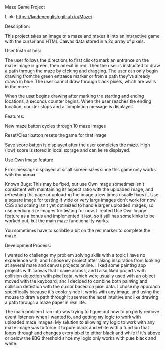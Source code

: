 Maze Game Project

Link: https://landenenglish.github.io/Maze/

Description:

This project takes an image of a maze and makes it into an interactive game with the cursor and HTML Canvas data stored in a 2d array of pixels.

User Instructions:

The user follows the directions to first click to mark an entrance on the maze image in green, then an exit in red. Then the user is instructed to draw a path through the maze by clicking and dragging. The user can only begin drawing from the green entrance marker or from a path they've already drawn in blue. The user cannot draw through black pixels, which are walls in the maze.

When the user begins drawing after marking the starting and ending locations, a seconds counter begins. When the user reaches the ending location, counter stops and a completion message is displayed.

Features:

New maze button cycles through 10 maze images

Reset/Clear button resets the game for that image

Save score button is displayed after the user completes the maze. High (low) score is stored in local storage and can be re displayed.

Use Own Image feature

Error message displayed at small screen sizes since this game only works with the cursor

Known Bugs: This may be fixed, but use Own Image sometimes isn't consistent with maintaining its aspect ratio with the uploaded image, and refreshing the page or uploading the image a few times usually fixes it. Use a square image for testing if wide or very large images don't work for now. CSS and scaling isn't yet optimized to handle larger uploaded images, so use medium size images for testing for now. I treated Use Own Image feature as a bonus and implemented it last, so it still has some kinks to be worked out, but the main maze functionality works.

You sometimes have to scribble a bit on the red marker to complete the maze.

Development Process:

I wanted to challenge my problem solving skills with a topic I have no experience with, and I chose my project after taking inspiration from looking at several maze and canvas projects online. I liked some painting app projects with canvas that I came across, and I also liked projects with collision detection with pixel data, which were usually used with an object moved with the keyboard, and I decided to combine both painting and collision detection with the cursor based on pixel data. I chose my approach specifically because it's cooler since it works with any image, and using the mouse to draw a path through it seemed the most intuitive and like drawing a path through a maze paper in real life.

The main problem I ran into was trying to figure out how to properly remove event listeners when I wanted to, and getting my logic to work with uploaded maze images. My solution to allowing my logic to work with any maze image was to force it to pure black and white with a function that loops through and changes every pixel to either black and white if it's above or below the RBG threshold since my logic only works with pure black and white.
